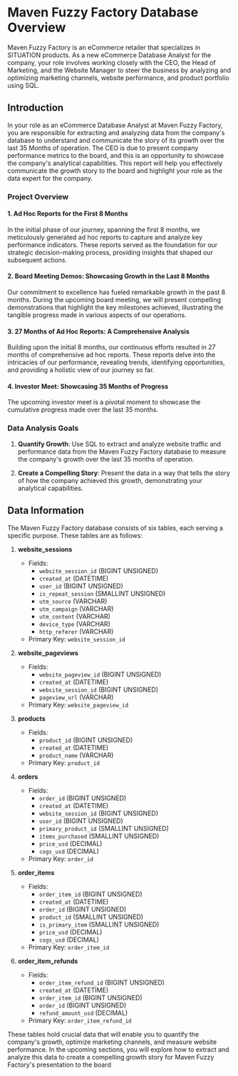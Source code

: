 # Maven Fuzzy Factory Database Overview

Maven Fuzzy Factory is an eCommerce retailer that specializes in SITUATION products. As a new eCommerce Database Analyst for the company, your role involves working closely with the CEO, the Head of Marketing, and the Website Manager to steer the business by analyzing and optimizing marketing channels, website performance, and product portfolio using SQL.

## Introduction

In your role as an eCommerce Database Analyst at Maven Fuzzy Factory, you are responsible for extracting and analyzing data from the company's database to understand and communicate the story of its growth over the last 35 Months of operation. The CEO is due to present company performance metrics to the board, and this is an opportunity to showcase the company's analytical capabilities. This report will help you effectively communicate the growth story to the board and highlight your role as the data expert for the company.


### Project Overview

#### 1. Ad Hoc Reports for the First 8 Months
In the initial phase of our journey, spanning the first 8 months, we meticulously generated ad hoc reports to capture and analyze key performance indicators. These reports served as the foundation for our strategic decision-making process, providing insights that shaped our subsequent actions.

#### 2. Board Meeting Demos: Showcasing Growth in the Last 8 Months
Our commitment to excellence has fueled remarkable growth in the past 8 months. During the upcoming board meeting, we will present compelling demonstrations that highlight the key milestones achieved, illustrating the tangible progress made in various aspects of our operations.

#### 3. 27 Months of Ad Hoc Reports: A Comprehensive Analysis
Building upon the initial 8 months, our continuous efforts resulted in 27 months of comprehensive ad hoc reports. These reports delve into the intricacies of our performance, revealing trends, identifying opportunities, and providing a holistic view of our journey so far.

#### 4. Investor Meet: Showcasing 35 Months of Progress
The upcoming investor meet is a pivotal moment to showcase the cumulative progress made over the last 35 months.


### Data Analysis Goals

1. **Quantify Growth**: Use SQL to extract and analyze website traffic and performance data from the Maven Fuzzy Factory database to measure the company's growth over the last 35 months of operation.

2. **Create a Compelling Story**: Present the data in a way that tells the story of how the company achieved this growth, demonstrating your analytical capabilities.


## Data Information

The Maven Fuzzy Factory database consists of six tables, each serving a specific purpose. These tables are as follows:

1. **website_sessions**
   - Fields:
     - `website_session_id` (BIGINT UNSIGNED)
     - `created_at` (DATETIME)
     - `user_id` (BIGINT UNSIGNED)
     - `is_repeat_session` (SMALLINT UNSIGNED)
     - `utm_source` (VARCHAR)
     - `utm_campaign` (VARCHAR)
     - `utm_content` (VARCHAR)
     - `device_type` (VARCHAR)
     - `http_referer` (VARCHAR)
   - Primary Key: `website_session_id`

2. **website_pageviews**
   - Fields:
     - `website_pageview_id` (BIGINT UNSIGNED)
     - `created_at` (DATETIME)
     - `website_session_id` (BIGINT UNSIGNED)
     - `pageview_url` (VARCHAR)
   - Primary Key: `website_pageview_id`

3. **products**
   - Fields:
     - `product_id` (BIGINT UNSIGNED)
     - `created_at` (DATETIME)
     - `product_name` (VARCHAR)
   - Primary Key: `product_id`

4. **orders**
   - Fields:
     - `order_id` (BIGINT UNSIGNED)
     - `created_at` (DATETIME)
     - `website_session_id` (BIGINT UNSIGNED)
     - `user_id` (BIGINT UNSIGNED)
     - `primary_product_id` (SMALLINT UNSIGNED)
     - `items_purchased` (SMALLINT UNSIGNED)
     - `price_usd` (DECIMAL)
     - `cogs_usd` (DECIMAL)
   - Primary Key: `order_id`

5. **order_items**
   - Fields:
     - `order_item_id` (BIGINT UNSIGNED)
     - `created_at` (DATETIME)
     - `order_id` (BIGINT UNSIGNED)
     - `product_id` (SMALLINT UNSIGNED)
     - `is_primary_item` (SMALLINT UNSIGNED)
     - `price_usd` (DECIMAL)
     - `cogs_usd` (DECIMAL)
   - Primary Key: `order_item_id`

6. **order_item_refunds**
   - Fields:
     - `order_item_refund_id` (BIGINT UNSIGNED)
     - `created_at` (DATETIME)
     - `order_item_id` (BIGINT UNSIGNED)
     - `order_id` (BIGINT UNSIGNED)
     - `refund_amount_usd` (DECIMAL)
   - Primary Key: `order_item_refund_id`

These tables hold crucial data that will enable you to quantify the company's growth, optimize marketing channels, and measure website performance. In the upcoming sections, you will explore how to extract and analyze this data to create a compelling growth story for Maven Fuzzy Factory's presentation to the board
